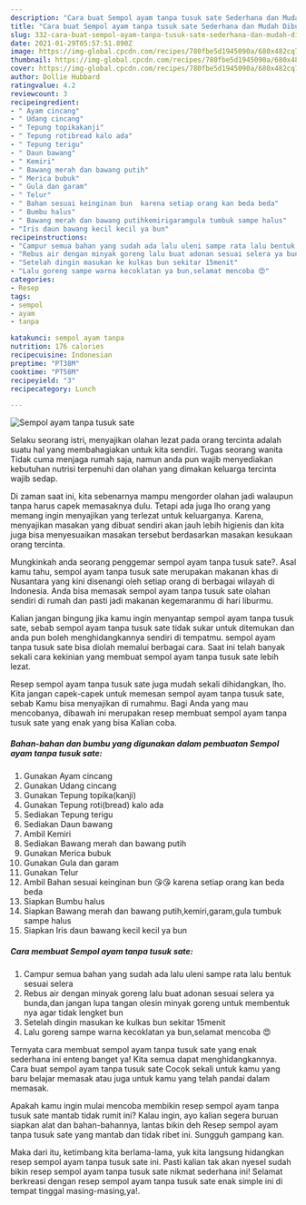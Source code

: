 ```yaml
---
description: "Cara buat Sempol ayam tanpa tusuk sate Sederhana dan Mudah Dibuat"
title: "Cara buat Sempol ayam tanpa tusuk sate Sederhana dan Mudah Dibuat"
slug: 332-cara-buat-sempol-ayam-tanpa-tusuk-sate-sederhana-dan-mudah-dibuat
date: 2021-01-29T05:57:51.890Z
image: https://img-global.cpcdn.com/recipes/780fbe5d1945090a/680x482cq70/sempol-ayam-tanpa-tusuk-sate-foto-resep-utama.jpg
thumbnail: https://img-global.cpcdn.com/recipes/780fbe5d1945090a/680x482cq70/sempol-ayam-tanpa-tusuk-sate-foto-resep-utama.jpg
cover: https://img-global.cpcdn.com/recipes/780fbe5d1945090a/680x482cq70/sempol-ayam-tanpa-tusuk-sate-foto-resep-utama.jpg
author: Dollie Hubbard
ratingvalue: 4.2
reviewcount: 3
recipeingredient:
- " Ayam cincang"
- " Udang cincang"
- " Tepung topikakanji"
- " Tepung rotibread kalo ada"
- " Tepung terigu"
- " Daun bawang"
- " Kemiri"
- " Bawang merah dan bawang putih"
- " Merica bubuk"
- " Gula dan garam"
- " Telur"
- " Bahan sesuai keinginan bun  karena setiap orang kan beda beda"
- " Bumbu halus"
- " Bawang merah dan bawang putihkemirigaramgula tumbuk sampe halus"
- "Iris daun bawang kecil kecil ya bun"
recipeinstructions:
- "Campur semua bahan yang sudah ada lalu uleni sampe rata lalu bentuk sesuai selera"
- "Rebus air dengan minyak goreng lalu buat adonan sesuai selera ya bunda,dan jangan lupa tangan olesin minyak goreng untuk membentuk nya agar tidak lengket bun"
- "Setelah dingin masukan ke kulkas bun sekitar 15menit"
- "Lalu goreng sampe warna kecoklatan ya bun,selamat mencoba 😍"
categories:
- Resep
tags:
- sempol
- ayam
- tanpa

katakunci: sempol ayam tanpa 
nutrition: 176 calories
recipecuisine: Indonesian
preptime: "PT38M"
cooktime: "PT58M"
recipeyield: "3"
recipecategory: Lunch

---
```



![Sempol ayam tanpa tusuk sate](https://img-global.cpcdn.com/recipes/780fbe5d1945090a/680x482cq70/sempol-ayam-tanpa-tusuk-sate-foto-resep-utama.jpg)

Selaku seorang istri, menyajikan olahan lezat pada orang tercinta adalah suatu hal yang membahagiakan untuk kita sendiri. Tugas seorang  wanita Tidak cuma menjaga rumah saja, namun anda pun wajib menyediakan kebutuhan nutrisi terpenuhi dan olahan yang dimakan keluarga tercinta wajib sedap.

Di zaman  saat ini, kita sebenarnya mampu mengorder olahan jadi walaupun tanpa harus capek memasaknya dulu. Tetapi ada juga lho orang yang memang ingin menyajikan yang terlezat untuk keluarganya. Karena, menyajikan masakan yang dibuat sendiri akan jauh lebih higienis dan kita juga bisa menyesuaikan masakan tersebut berdasarkan masakan kesukaan orang tercinta. 



Mungkinkah anda seorang penggemar sempol ayam tanpa tusuk sate?. Asal kamu tahu, sempol ayam tanpa tusuk sate merupakan makanan khas di Nusantara yang kini disenangi oleh setiap orang di berbagai wilayah di Indonesia. Anda bisa memasak sempol ayam tanpa tusuk sate olahan sendiri di rumah dan pasti jadi makanan kegemaranmu di hari liburmu.

Kalian jangan bingung jika kamu ingin menyantap sempol ayam tanpa tusuk sate, sebab sempol ayam tanpa tusuk sate tidak sukar untuk ditemukan dan anda pun boleh menghidangkannya sendiri di tempatmu. sempol ayam tanpa tusuk sate bisa diolah memalui berbagai cara. Saat ini telah banyak sekali cara kekinian yang membuat sempol ayam tanpa tusuk sate lebih lezat.

Resep sempol ayam tanpa tusuk sate juga mudah sekali dihidangkan, lho. Kita jangan capek-capek untuk memesan sempol ayam tanpa tusuk sate, sebab Kamu bisa menyajikan di rumahmu. Bagi Anda yang mau mencobanya, dibawah ini merupakan resep membuat sempol ayam tanpa tusuk sate yang enak yang bisa Kalian coba.

<!--inarticleads1-->

##### Bahan-bahan dan bumbu yang digunakan dalam pembuatan Sempol ayam tanpa tusuk sate:

1. Gunakan  Ayam cincang
1. Gunakan  Udang cincang
1. Gunakan  Tepung topika(kanji)
1. Gunakan  Tepung roti(bread) kalo ada
1. Sediakan  Tepung terigu
1. Sediakan  Daun bawang
1. Ambil  Kemiri
1. Sediakan  Bawang merah dan bawang putih
1. Gunakan  Merica bubuk
1. Gunakan  Gula dan garam
1. Gunakan  Telur
1. Ambil  Bahan sesuai keinginan bun 😘😘 karena setiap orang kan beda beda
1. Siapkan  Bumbu halus
1. Siapkan  Bawang merah dan bawang putih,kemiri,garam,gula tumbuk sampe halus
1. Siapkan Iris daun bawang kecil kecil ya bun




<!--inarticleads2-->

##### Cara membuat Sempol ayam tanpa tusuk sate:

1. Campur semua bahan yang sudah ada lalu uleni sampe rata lalu bentuk sesuai selera
1. Rebus air dengan minyak goreng lalu buat adonan sesuai selera ya bunda,dan jangan lupa tangan olesin minyak goreng untuk membentuk nya agar tidak lengket bun
1. Setelah dingin masukan ke kulkas bun sekitar 15menit
1. Lalu goreng sampe warna kecoklatan ya bun,selamat mencoba 😍




Ternyata cara membuat sempol ayam tanpa tusuk sate yang enak sederhana ini enteng banget ya! Kita semua dapat menghidangkannya. Cara buat sempol ayam tanpa tusuk sate Cocok sekali untuk kamu yang baru belajar memasak atau juga untuk kamu yang telah pandai dalam memasak.

Apakah kamu ingin mulai mencoba membikin resep sempol ayam tanpa tusuk sate mantab tidak rumit ini? Kalau ingin, ayo kalian segera buruan siapkan alat dan bahan-bahannya, lantas bikin deh Resep sempol ayam tanpa tusuk sate yang mantab dan tidak ribet ini. Sungguh gampang kan. 

Maka dari itu, ketimbang kita berlama-lama, yuk kita langsung hidangkan resep sempol ayam tanpa tusuk sate ini. Pasti kalian tak akan nyesel sudah bikin resep sempol ayam tanpa tusuk sate nikmat sederhana ini! Selamat berkreasi dengan resep sempol ayam tanpa tusuk sate enak simple ini di tempat tinggal masing-masing,ya!.

